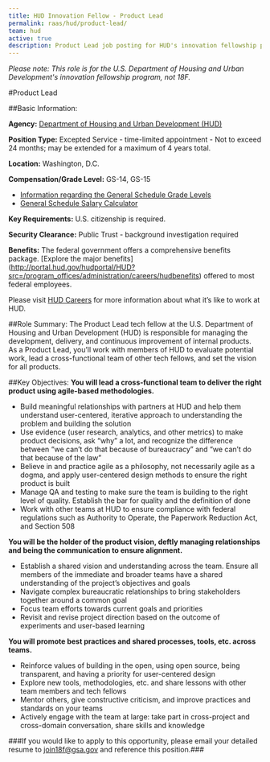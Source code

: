 ```yaml
---
title: HUD Innovation Fellow - Product Lead
permalink: raas/hud/product-lead/
team: hud
active: true
description: Product Lead job posting for HUD's innovation fellowship program.
---
```


*Please note: This role is for the U.S. Department of Housing and Urban Development's innovation fellowship program, not 18F.*

#Product Lead

##Basic Information:

**Agency:** [Department of Housing and Urban Development (HUD)](http://portal.hud.gov/hudportal/HUD)

**Position Type:** Excepted Service - time-limited appointment - Not to exceed 24 months; may be extended for a maximum of 4 years total.

**Location:** Washington, D.C.

**Compensation/Grade Level:** GS-14, GS-15

- [Information regarding the General Schedule Grade Levels](https://www.opm.gov/policy-data-oversight/pay-leave/pay-systems/general-schedule)
- [General Schedule Salary Calculator](https://www.opm.gov/policy-data-oversight/pay-leave/salaries-wages/2016/general-schedule-gs-salary-calculator/)

**Key Requirements:** U.S. citizenship is required.

**Security Clearance:** Public Trust - background investigation required

**Benefits:** The federal government offers a comprehensive benefits package. [Explore the major benefits] (http://portal.hud.gov/hudportal/HUD?src=/program_offices/administration/careers/hudbenefits) offered to most federal employees. 

Please visit [HUD Careers](http://portal.hud.gov/hudportal/HUD?src=/program_offices/administration/careers) for more information about what it’s like to work at HUD.
 
##Role Summary:
The Product Lead tech fellow at the U.S. Department of Housing and Urban Development (HUD) is responsible for managing the development, delivery, and continuous improvement of internal products. As a Product Lead, you’ll work with members of HUD to evaluate potential work, lead a cross-functional team of other tech fellows, and set the vision for all products.

##Key Objectives:
**You will lead a cross-functional team to deliver the right product using agile-based methodologies.**

- Build meaningful relationships with partners at HUD and help them understand user-centered, iterative approach to understanding the problem and building the solution
- Use evidence (user research, analytics, and other metrics) to make product decisions, ask “why” a lot, and recognize the difference between “we can’t do that because of bureaucracy” and “we can’t do that because of the law”
- Believe in and practice agile as a philosophy, not necessarily agile as a dogma, and apply user-centered design methods to ensure the right product is built
- Manage QA and testing to make sure the team is building to the right level of quality. Establish the bar for quality and the definition of done
- Work with other teams at HUD to ensure compliance with federal regulations such as Authority to Operate, the Paperwork Reduction Act, and Section 508

**You will be the holder of the product vision, deftly managing relationships and being the communication to ensure alignment.**

- Establish a shared vision and understanding across the team. Ensure all members of the immediate and broader teams have a shared understanding of the project’s objectives and goals
- Navigate complex bureaucratic relationships to bring stakeholders together around a common goal
- Focus team efforts towards current goals and priorities
- Revisit and revise project direction based on the outcome of experiments and user-based learning

**You will promote best practices and shared processes, tools, etc. across teams.**

- Reinforce values of building in the open, using open source, being transparent, and having a priority for user-centered design
- Explore new tools, methodologies, etc. and share lessons with other team members and tech fellows
- Mentor others, give constructive criticism, and improve practices and standards on your teams
- Actively engage with the team at large: take part in cross-project and cross-domain conversation, share skills and knowledge

###If you would like to apply to this opportunity, please email your detailed resume to [join18f@gsa.gov](mailto:join18f@gsa.gov) and reference this position.###

